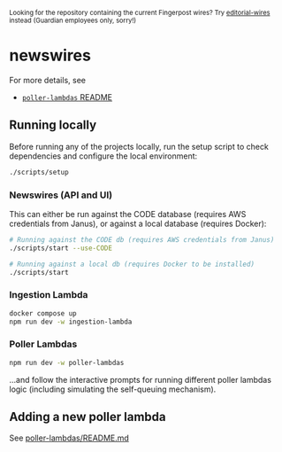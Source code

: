 <sup>Looking for the repository containing the current Fingerpost wires? Try [editorial-wires](https://github.com/guardian/editorial-wires) instead (Guardian employees only, sorry!)</sup>

# newswires

For more details, see 
- [`poller-lambdas` README](poller-lambdas/README.md)

## Running locally

Before running any of the projects locally, run the setup script to check dependencies and configure the local environment:

```sh
./scripts/setup
```

### Newswires (API and UI)

This can either be run against the CODE database (requires AWS credentials from Janus), or against a local database (requires Docker):

```sh
# Running against the CODE db (requires AWS credentials from Janus)
./scripts/start --use-CODE
```

```sh
# Running against a local db (requires Docker to be installed)
./scripts/start
```

### Ingestion Lambda

```sh
docker compose up
npm run dev -w ingestion-lambda
```

### Poller Lambdas
```sh
npm run dev -w poller-lambdas
```
...and follow the interactive prompts for running different poller lambdas logic (including simulating the self-queuing mechanism).

## Adding a new poller lambda

See [poller-lambdas/README.md](poller-lambdas/README.md)
